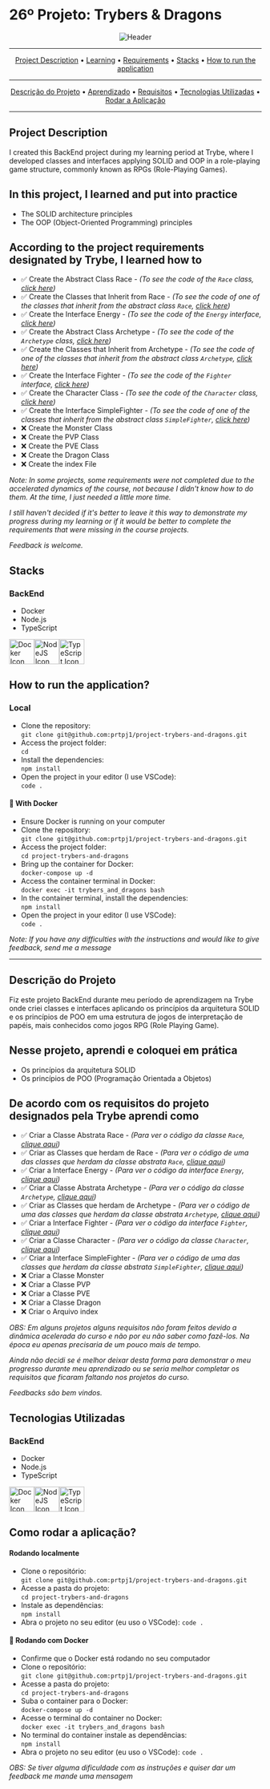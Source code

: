 # 26º Projeto: Trybers & Dragons
<p align="center">
<img src="https://github.com/prtpj1/prtpj1/blob/main/Headers/26-TrybersDragons.jpg?raw=true" alt="Header" />

---
<p align="center">
<a href="#project-description">Project Description</a> •
<a href="#in-this-project-i-learned-and-put-into-practice">Learning</a> •
<a href="#according-to-the-project-requirements-designated-by-trybe-i-learned-how-to">Requirements</a> •
<a href="#stacks">Stacks</a> •
<a href="#how-to-run-the-application">How to run the application</a>
</p>

---
<p align="center">
<a href="#descrição-do-projeto">Descrição do Projeto</a> •
<a href="#nesse-projeto-aprendi-e-coloquei-em-prática">Aprendizado</a> •
<a href="#de-acordo-com-os-requisitos-do-projeto-designados-pela-trybe-aprendi-como">Requisitos</a> •
<a href="#tecnologias-utilizadas">Tecnologias Utilizadas</a> •
<a href="#como-rodar-a-aplicação">Rodar a Aplicação</a>
</p>

---
## Project Description
I created this BackEnd project during my learning period at Trybe, where I developed classes and interfaces applying SOLID and OOP in a role-playing game structure, commonly known as RPGs (Role-Playing Games).

## In this project, I learned and put into practice
- The SOLID architecture principles
- The OOP (Object-Oriented Programming) principles

## According to the project requirements designated by Trybe, I learned how to
- ✅ Create the Abstract Class Race - _*(To see the code of the `Race` class, [click here](https://github.com/prtpj1/project-trybers-and-dragons/blob/main/src/Character.ts))*_
- ✅ Create the Classes that Inherit from Race - _*(To see the code of one of the classes that inherit from the abstract class `Race`, [click here](https://github.com/prtpj1/project-trybers-and-dragons/blob/main/src/Races/Dwarf.ts))*_
- ✅ Create the Interface Energy - _*(To see the code of the `Energy` interface, [click here](https://github.com/prtpj1/project-trybers-and-dragons/blob/main/src/Energy.ts))*_
- ✅ Create the Abstract Class Archetype - _*(To see the code of the `Archetype` class, [click here](https://github.com/prtpj1/project-trybers-and-dragons/blob/main/src/Archetypes/Archetype.ts))*_
- ✅ Create the Classes that Inherit from Archetype - _*(To see the code of one of the classes that inherit from the abstract class `Archetype`, [click here](https://github.com/prtpj1/project-trybers-and-dragons/blob/main/src/Archetypes/Necromancer.ts))*_
- ✅ Create the Interface Fighter - _*(To see the code of the `Fighter` interface, [click here](https://github.com/prtpj1/project-trybers-and-dragons/blob/main/src/Fighter/Fighter.ts))*_
- ✅ Create the Character Class - _*(To see the code of the `Character` class, [click here](https://github.com/prtpj1/project-trybers-and-dragons/blob/main/src/Character.ts))*_
- ✅ Create the Interface SimpleFighter - _*(To see the code of one of the classes that inherit from the abstract class `SimpleFighter`, [click here](https://github.com/prtpj1/project-trybers-and-dragons/blob/main/src/Fighter/SimpleFighter.ts))*_
- ❌ Create the Monster Class
- ❌ Create the PVP Class
- ❌ Create the PVE Class
- ❌ Create the Dragon Class
- ❌ Create the index File

_*Note: In some projects, some requirements were not completed due to the accelerated dynamics of the course, not because I didn't know how to do them. At the time, I just needed a little more time.*_

_*I still haven't decided if it's better to leave it this way to demonstrate my progress during my learning or if it would be better to complete the requirements that were missing in the course projects.*_

_*Feedback is welcome.*_

## Stacks
### BackEnd
- Docker
- Node.js
- TypeScript

<a href="https://www.docker.com/" target="_blank" rel="noreferrer"><img src="https://github.com/prtpj1/prtpj1/blob/main/Github%20Imgs/Docker2.png?raw=true" width="50" height="50" alt="Docker Icon" /></a><a href="https://nodejs.org/en/" target="_blank" rel="noreferrer"><img src="https://github.com/prtpj1/prtpj1/blob/main/Github%20Imgs/NodeJS2.png?raw=true" width="50" height="50" alt="NodeJS Icon" /></a><a href="https://www.typescriptlang.org/" target="_blank" rel="noreferrer"><img src="https://github.com/prtpj1/prtpj1/blob/main/Github%20Imgs/Typescript2.png?raw=true" width="50" height="50" alt="TypeScript Icon" /></a>

## How to run the application?
### Local
- Clone the repository: <br>
`git clone git@github.com:prtpj1/project-trybers-and-dragons.git`
- Access the project folder: <br>
`cd `
- Install the dependencies: <br>
`npm install`
- Open the project in your editor (I use VSCode): <br>
`code .`

#### :whale: With Docker
- Ensure Docker is running on your computer
- Clone the repository: <br>
`git clone git@github.com:prtpj1/project-trybers-and-dragons.git`
- Access the project folder: <br>
`cd project-trybers-and-dragons`
- Bring up the container for Docker: <br>
`docker-compose up -d`
- Access the container terminal in Docker: <br>
`docker exec -it trybers_and_dragons bash`
- In the container terminal, install the dependencies: <br>
`npm install`
- Open the project in your editor (I use VSCode): <br>
`code .`

_*Note: If you have any difficulties with the instructions and would like to give feedback, send me a message*_

---
## Descrição do Projeto
Fiz este projeto BackEnd durante meu período de aprendizagem na Trybe onde criei classes e interfaces aplicando os princípios da arquitetura SOLID e os princípios de POO em uma estrutura de jogos de interpretação de papéis, mais conhecidos como jogos RPG (Role Playing Game).

## Nesse projeto, aprendi e coloquei em prática
- Os princípios da arquitetura SOLID
- Os princípios de POO (Programação Orientada a Objetos)

## De acordo com os requisitos do projeto designados pela Trybe aprendi como
- ✅ Criar a Classe Abstrata Race - _*(Para ver o código da classe `Race`, [clique aqui](https://github.com/prtpj1/project-trybers-and-dragons/blob/main/src/Character.ts))*_
- ✅ Criar as Classes que herdam de Race - _*(Para ver o código de uma das classes que herdam da classe abstrata `Race`, [clique aqui](https://github.com/prtpj1/project-trybers-and-dragons/blob/main/src/Races/Dwarf.ts))*_
- ✅ Criar a Interface Energy - _*(Para ver o código da interface `Energy`, [clique aqui](https://github.com/prtpj1/project-trybers-and-dragons/blob/main/src/Energy.ts))*_
- ✅ Criar a Classe Abstrata Archetype - _*(Para ver o código da classe `Archetype`, [clique aqui](https://github.com/prtpj1/project-trybers-and-dragons/blob/main/src/Archetypes/Archetype.ts))*_
- ✅ Criar as Classes que herdam de Archetype - _*(Para ver o código de uma das classes que herdam da classe abstrata `Archetype`, [clique aqui](https://github.com/prtpj1/project-trybers-and-dragons/blob/main/src/Archetypes/Necromancer.ts))*_
- ✅ Criar a Interface Fighter - _*(Para ver o código da interface `Fighter`, [clique aqui](https://github.com/prtpj1/project-trybers-and-dragons/blob/main/src/Fighter/Fighter.ts))*_
- ✅ Criar a Classe Character - _*(Para ver o código da classe `Character`, [clique aqui]())*_
- ✅ Criar a Interface SimpleFighter - _*(Para ver o código de uma das classes que herdam da classe abstrata `SimpleFighter`, [clique aqui](https://github.com/prtpj1/project-trybers-and-dragons/blob/main/src/Fighter/SimpleFighter.ts))*_
- ❌ Criar a Classe Monster
- ❌ Criar a Classe PVP
- ❌ Criar a Classe PVE
- ❌ Criar a Classe Dragon
- ❌ Criar o Arquivo index

_*OBS: Em alguns projetos alguns requisitos não foram feitos devido a dinâmica acelerada do curso e não por eu não saber como fazê-los. Na época eu apenas precisaria de um pouco mais de tempo.*_

_*Ainda não decidi se é melhor deixar desta forma para demonstrar o meu progresso durante meu aprendizado ou se seria melhor completar os requisitos que ficaram faltando nos projetos do curso.*_

_*Feedbacks são bem vindos.*_

## Tecnologias Utilizadas
### BackEnd
- Docker
- Node.js
- TypeScript

<a href="https://www.docker.com/" target="_blank" rel="noreferrer"><img src="https://github.com/prtpj1/prtpj1/blob/main/Github%20Imgs/Docker2.png?raw=true" width="50" height="50" alt="Docker Icon" /></a><a href="https://nodejs.org/en/" target="_blank" rel="noreferrer"><img src="https://github.com/prtpj1/prtpj1/blob/main/Github%20Imgs/NodeJS2.png?raw=true" width="50" height="50" alt="NodeJS Icon" /></a><a href="https://www.typescriptlang.org/" target="_blank" rel="noreferrer"><img src="https://github.com/prtpj1/prtpj1/blob/main/Github%20Imgs/Typescript2.png?raw=true" width="50" height="50" alt="TypeScript Icon" /></a>

## Como rodar a aplicação?
#### Rodando localmente
- Clone o repositório: <br>
`git clone git@github.com:prtpj1/project-trybers-and-dragons.git`
- Acesse a pasta do projeto: <br>
`cd project-trybers-and-dragons`
- Instale as dependências: <br>
`npm install`
- Abra o projeto no seu editor (eu uso o VSCode):
`code .`

#### :whale: Rodando com Docker
- Confirme que o Docker está rodando no seu computador
- Clone o repositório: <br>
`git clone git@github.com:prtpj1/project-trybers-and-dragons.git`
- Acesse a pasta do projeto: <br>
`cd project-trybers-and-dragons`
- Suba o container para o Docker: <br>
`docker-compose up -d`
- Acesse o terminal do container no Docker: <br>
`docker exec -it trybers_and_dragons bash`
- No terminal do container instale as dependências: <br>
`npm install`
- Abra o projeto no seu editor (eu uso o VSCode):
`code .`

_*OBS: Se tiver alguma dificuldade com as instruções e quiser dar um feedback me mande uma mensagem*_

